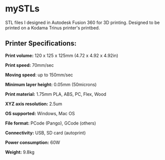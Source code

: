 # mySTLs
STL files I designed in Autodesk Fusion 360 for 3D printing.
Designed to be printed on a Kodama Trinus printer's printbed.



## Printer Specifications:

**Print volume:** 120 x 125 x 125mm
(4.72 x 4.92 x 4.92in)

**Print speed:** 70mm/sec

**Moving speed**: up to 150mm/sec

**Minimum layer height:** 0.05mm (50microns)

**Print material:** 1.75mm
PLA, ABS, PC, Flex, Wood

**XYZ axis resolution:** 2.5um

**OS supported:** Windows, Mac OS

**File format:** PCode (Pango), GCode (others)

**Connectivity:** USB, SD card (autoprint)

**Power consumption:** 60W

**Weight:** 9.8kg
